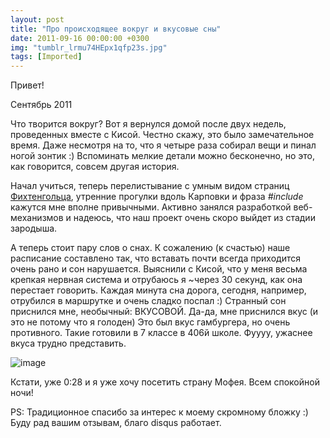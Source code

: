 ```yaml
---
layout: post
title: "Про происходящее вокруг и вкусовые сны"
date: 2011-09-16 00:00:00 +0300
img: "tumblr_lrmu74HEpx1qfp23s.jpg"
tags: [Imported]
---
```


Привет!

Сентябрь 2011

Что творится вокруг? Вот я вернулся домой после двух недель, проведенных вместе с Кисой. Честно скажу, это было замечательное время. Даже несмотря на то, что я четыре раза собирал вещи и пинал ногой зонтик :) Вспоминать мелкие детали можно бесконечно, но это, как говорится, совсем другая история.

Начал учиться, теперь перелистывание с умным видом страниц [Фихтенгольца](http://www.twirpx.com/file/29722/), утренние прогулки вдоль Карповки и фраза _<span>#include <iostream></span>_<span>кажутся мне вполне привычными. Активно занялся разработкой веб-механизмов и надеюсь, что наш проект очень скоро выйдет из стадии зародыша. </span>

<span>А теперь стоит пару слов о снах. К сожалению (к счастью) наше расписание составлено так, что вставать почти всегда приходится очень рано и сон нарушается. Выяснили с Кисой, что у меня весьма крепкая нервная система и отрубаюсь я ~через 30 секунд, как она перестает говорить. Каждая минута сна дорога, сегодня, например, отрубился в маршрутке и очень сладко поспал :) Странный сон приснился мне, необычный: ВКУСОВОЙ. Да-да, мне приснился вкус (и это не потому что я голоден) Это был вкус гамбургера, но очень противного. Такие готовили в 7 классе в 406й школе. Фуууу, ужаснее вкуса трудно представить.</span>

<span>![image](/blog/assets/tumblr_lrmu74HEpx1qfp23s.jpg)</span>

<span>Кстати, уже 0:28 и я уже хочу посетить страну Мофея. Всем спокойной ночи!</span>

<span>PS: Традиционное спасибо за интерес к моему скромному бложку :) Буду рад вашим отзывам, благо disqus работает.</span>